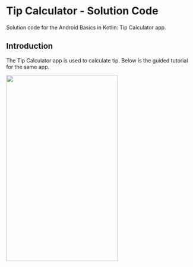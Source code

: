 Tip Calculator - Solution Code
=================================

Solution code for the Android Basics in Kotlin: Tip Calculator app.


Introduction
------------
The Tip Calculator app is used to calculate tip. Below is the guided tutorial for the same app. 

<img src="https://user-images.githubusercontent.com/72318730/160826958-ab2b9b82-2f6b-431e-9ee8-58efc95fa095.gif" width="300" height="500"/>


